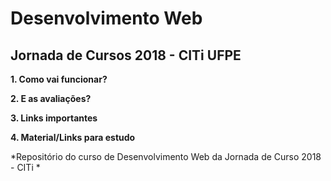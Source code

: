 # Desenvolvimento Web
## Jornada de Cursos 2018 - CITi UFPE

**1. Como vai funcionar?**

**2. E as avaliações?**

**3. Links importantes**

**4. Material/Links para estudo**

*Repositório do curso de Desenvolvimento Web da Jornada de Curso 2018 - CITi *
